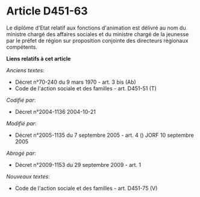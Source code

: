 # Article D451-63

Le diplôme d'Etat relatif aux fonctions d'animation est délivré au nom du ministre chargé des affaires sociales et du
ministre chargé de la jeunesse par le préfet de région sur proposition conjointe des directeurs régionaux compétents.

**Liens relatifs à cet article**

_Anciens textes_:

  - Décret n°70-240 du 9 mars 1970 - art. 3 bis (Ab)
  - Code de l'action sociale et des familles - art. D451-51 (T)

_Codifié par_:

  - Décret n°2004-1136 2004-10-21

_Modifié par_:

  - Décret n°2005-1135 du 7 septembre 2005 - art. 4 () JORF 10 septembre 2005

_Abrogé par_:

  - Décret n°2009-1153 du 29 septembre 2009 - art. 1

_Nouveaux textes_:

  - Code de l'action sociale et des familles - art. D451-75 (V)
